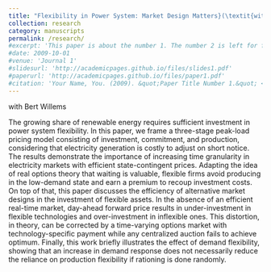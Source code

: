 ```yaml
---
title: "Flexibility in Power System: Market Design Matters}(\textit{with Bert Willems"
collection: research
category: manuscripts
permalink: /research/
#excerpt: 'This paper is about the number 1. The number 2 is left for future work.'
#date: 2009-10-01
#venue: 'Journal 1'
#slidesurl: 'http://academicpages.github.io/files/slides1.pdf'
#paperurl: 'http://academicpages.github.io/files/paper1.pdf'
#citation: 'Your Name, You. (2009). &quot;Paper Title Number 1.&quot; <i>Journal 1</i>. 1(1).'
---
```


with Bert Willems

The growing share of renewable energy requires sufficient investment in power system flexibility. In this paper, we frame a three-stage peak-load pricing model consisting of investment, commitment, and production, considering that electricity generation is costly to adjust on short notice. The results demonstrate the importance of increasing time granularity in electricity markets with efficient state-contingent prices. Adapting the idea of real options theory that waiting is valuable, flexible firms avoid producing in the low-demand state and earn a premium to recoup investment costs.
On top of that, this paper discusses the efficiency of alternative market designs in the investment of flexible assets. In the absence of an efficient real-time market, day-ahead forward price results in under-investment in flexible technologies and over-investment in inflexible ones. This distortion, in theory, can be corrected by a time-varying options market with technology-specific payment while any centralized auction fails to achieve optimum. Finally, this work briefly illustrates the effect of demand flexibility, showing that an increase in demand response does not necessarily reduce the reliance on production flexibility if rationing is done randomly.
